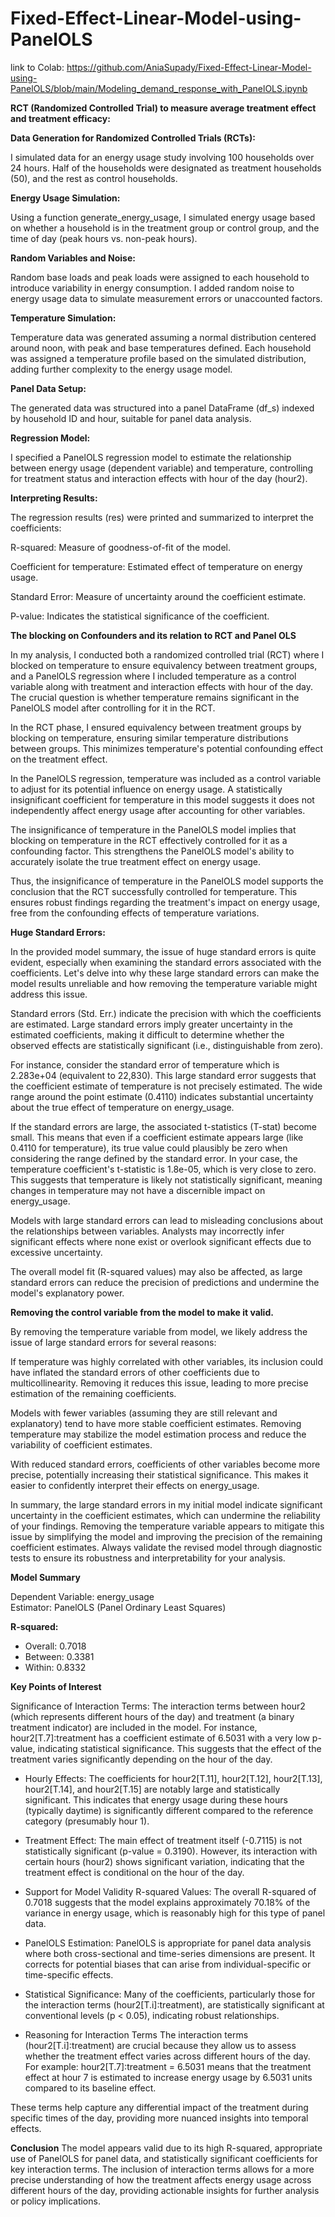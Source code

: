 # Fixed-Effect-Linear-Model-using-PanelOLS   

link to Colab: https://github.com/AniaSupady/Fixed-Effect-Linear-Model-using-PanelOLS/blob/main/Modeling_demand_response_with_PanelOLS.ipynb



**RCT (Randomized Controlled Trial) to measure average treatment effect and treatment efficacy:**

**Data Generation for Randomized Controlled Trials (RCTs):**

I simulated data for an energy usage study involving 100 households over 24 hours. Half of the households were designated as treatment households (50), and the rest as control households.

**Energy Usage Simulation:**

Using a function generate_energy_usage, I simulated energy usage based on whether a household is in the treatment group or control group, and the time of day (peak hours vs. non-peak hours).

**Random Variables and Noise:**

Random base loads and peak loads were assigned to each household to introduce variability in energy consumption.
I added random noise to energy usage data to simulate measurement errors or unaccounted factors.

**Temperature Simulation:**

Temperature data was generated assuming a normal distribution centered around noon, with peak and base temperatures defined.
Each household was assigned a temperature profile based on the simulated distribution, adding further complexity to the energy usage model.

**Panel Data Setup:**

The generated data was structured into a panel DataFrame (df_s) indexed by household ID and hour, suitable for panel data analysis.

**Regression Model:**

I specified a PanelOLS regression model to estimate the relationship between energy usage (dependent variable) and temperature, controlling for treatment status and interaction effects with hour of the day (hour2).

**Interpreting Results:**

The regression results (res) were printed and summarized to interpret the coefficients:

R-squared: Measure of goodness-of-fit of the model.

Coefficient for temperature: Estimated effect of temperature on energy usage.

Standard Error: Measure of uncertainty around the coefficient estimate.

P-value: Indicates the statistical significance of the coefficient.


**The blocking on Confounders and its relation to RCT and Panel OLS**

In my analysis, I conducted both a randomized controlled trial (RCT) where I blocked on temperature to ensure equivalency between treatment groups, and a PanelOLS regression where I included temperature as a control variable along with treatment and interaction effects with hour of the day. The crucial question is whether temperature remains significant in the PanelOLS model after controlling for it in the RCT.

In the RCT phase, I ensured equivalency between treatment groups by blocking on temperature, ensuring similar temperature distributions between groups. This minimizes temperature's potential confounding effect on the treatment effect.

In the PanelOLS regression, temperature was included as a control variable to adjust for its potential influence on energy usage. A statistically insignificant coefficient for temperature in this model suggests it does not independently affect energy usage after accounting for other variables.

The insignificance of temperature in the PanelOLS model implies that blocking on temperature in the RCT effectively controlled for it as a confounding factor. This strengthens the PanelOLS model's ability to accurately isolate the true treatment effect on energy usage.

Thus, the insignificance of temperature in the PanelOLS model supports the conclusion that the RCT successfully controlled for temperature. This ensures robust findings regarding the treatment's impact on energy usage, free from the confounding effects of temperature variations.

**Huge Standard Errors:**


In the provided model summary, the issue of huge standard errors is quite evident, especially when examining the standard errors associated with the coefficients. Let's delve into why these large standard errors can make the model results unreliable and how removing the temperature variable might address this issue.


Standard errors (Std. Err.) indicate the precision with which the coefficients are estimated. Large standard errors imply greater uncertainty in the estimated coefficients, making it difficult to determine whether the observed effects are statistically significant (i.e., distinguishable from zero).


For instance, consider the standard error of temperature which is 2.283e+04 (equivalent to 22,830). This large standard error suggests that the coefficient estimate of temperature is not precisely estimated. The wide range around the point estimate (0.4110) indicates substantial uncertainty about the true effect of temperature on energy_usage.


If the standard errors are large, the associated t-statistics (T-stat) become small. This means that even if a coefficient estimate appears large (like 0.4110 for temperature), its true value could plausibly be zero when considering the range defined by the standard error.
In your case, the temperature coefficient's t-statistic is 1.8e-05, which is very close to zero. This suggests that temperature is likely not statistically significant, meaning changes in temperature may not have a discernible impact on energy_usage.


Models with large standard errors can lead to misleading conclusions about the relationships between variables. Analysts may incorrectly infer significant effects where none exist or overlook significant effects due to excessive uncertainty.

The overall model fit (R-squared values) may also be affected, as large standard errors can reduce the precision of predictions and undermine the model's explanatory power.


**Removing the control variable from the model to make it valid.**



By removing the temperature variable from  model, we likely address the issue of large standard errors for several reasons:

If temperature was highly correlated with other variables, its inclusion could have inflated the standard errors of other coefficients due to multicollinearity. Removing it reduces this issue, leading to more precise estimation of the remaining coefficients.

Models with fewer variables (assuming they are still relevant and explanatory) tend to have more stable coefficient estimates. Removing temperature may stabilize the model estimation process and reduce the variability of coefficient estimates.

With reduced standard errors, coefficients of other variables become more precise, potentially increasing their statistical significance. This makes it easier to confidently interpret their effects on energy_usage.


In summary, the large standard errors in my initial model indicate significant uncertainty in the coefficient estimates, which can undermine the reliability of your findings. Removing the temperature variable appears to mitigate this issue by simplifying the model and improving the precision of the remaining coefficient estimates. Always validate the revised model through diagnostic tests to ensure its robustness and interpretability for your analysis.


**Model Summary**

Dependent Variable: energy_usage  
Estimator: PanelOLS (Panel Ordinary Least Squares) 

**R-squared:**  
-  Overall: 0.7018  
-  Between: 0.3381  
-  Within: 0.8332  


  
**Key Points of Interest**

Significance of Interaction Terms: The interaction terms between hour2 (which represents different hours of the day) and treatment (a binary treatment indicator) are included in the model. For instance, hour2[T.7]:treatment has a coefficient estimate of 6.5031 with a very low p-value, indicating statistical significance. This suggests that the effect of the treatment varies significantly depending on the hour of the day.  

-  Hourly Effects: The coefficients for hour2[T.11], hour2[T.12], hour2[T.13], hour2[T.14], and hour2[T.15] are notably large and statistically significant. This indicates that energy usage during these hours (typically daytime) is significantly different compared to the reference category (presumably hour 1).

-  Treatment Effect: The main effect of treatment itself (-0.7115) is not statistically significant (p-value = 0.3190). However, its interaction with certain hours (hour2) shows significant variation, indicating that the treatment effect is conditional on the hour of the day.

-  Support for Model Validity
R-squared Values: The overall R-squared of 0.7018 suggests that the model explains approximately 70.18% of the variance in energy usage, which is reasonably high for this type of panel data.

-  PanelOLS Estimation: PanelOLS is appropriate for panel data analysis where both cross-sectional and time-series dimensions are present. It corrects for potential biases that can arise from individual-specific or time-specific effects.

-  Statistical Significance: Many of the coefficients, particularly those for the interaction terms (hour2[T.i]:treatment), are statistically significant at conventional levels (p < 0.05), indicating robust relationships.

-  Reasoning for Interaction Terms
The interaction terms (hour2[T.i]:treatment) are crucial because they allow us to assess whether the treatment effect varies across different hours of the day. For example: hour2[T.7]:treatment = 6.5031 means that the treatment effect at hour 7 is estimated to increase energy usage by 6.5031 units compared to its baseline effect.  


These terms help capture any differential impact of the treatment during specific times of the day, providing more nuanced insights into temporal effects.


**Conclusion**
The model appears valid due to its high R-squared, appropriate use of PanelOLS for panel data, and statistically significant coefficients for key interaction terms. The inclusion of interaction terms allows for a more precise understanding of how the treatment affects energy usage across different hours of the day, providing actionable insights for further analysis or policy implications.




